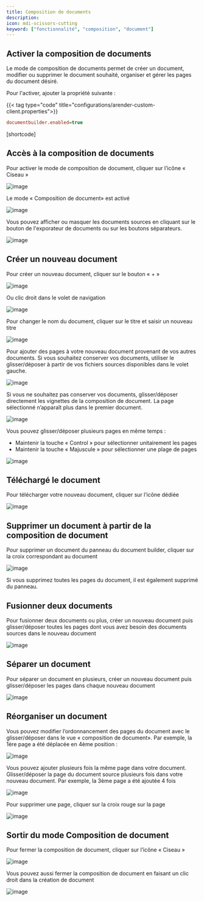 ```yaml
---
title: Composition de documents 
description:
icon: mdi-scissors-cutting
keyword: ["fonctionnalité", "composition", "document"]
---
```


## Activer la composition de documents 

Le mode de composition de documents permet de créer un document, modifier ou supprimer le document souhaité, organiser et gérer les pages du document désiré.

Pour l'activer, ajouter la propriété suivante : 

{{< tag type="code" title="configurations/arender-custom-client.properties">}}

```cfg
documentbuilder.enabled=true
```

[shortcode]


## Accès à la composition de documents

Pour activer le mode de composition de document, cliquer sur l’icône «
Ciseau »

![image]([shortcode])

Le mode « Composition de document» est activé

![image]([shortcode])

Vous pouvez afficher ou masquer les documents sources en cliquant sur le
bouton de l'exporateur de documents ou sur les boutons séparateurs.

![image]([shortcode])


## Créer un nouveau document

Pour créer un nouveau document, cliquer sur le bouton « + »

![image]([shortcode])

Ou clic droit dans le volet de navigation

![image]([shortcode])

Pour changer le nom du document, cliquer sur le titre et saisir un
nouveau titre

![image]([shortcode])

Pour ajouter des pages à votre nouveau document provenant de vos autres
documents. Si vous souhaitez conserver vos documents, utiliser le
glisser/déposer à partir de vos fichiers sources disponibles dans le
volet gauche.

![image]([shortcode])

Si vous ne souhaitez pas conserver vos documents, glisser/déposer
directement les vignettes de la composition de document. La page
sélectionné n’apparaît plus dans le premier document.

![image]([shortcode])

Vous pouvez glisser/déposer plusieurs pages en même temps :

- Maintenir la touche « Control » pour sélectionner unitairement les
  pages
- Maintenir la touche « Majuscule » pour sélectionner une plage de
  pages

![image]([shortcode])


## Téléchargé le document

Pour télécharger votre nouveau document, cliquer sur l’icône dédiée

![image]([shortcode])


## Supprimer un document à partir de la composition de document

Pour supprimer un document du panneau du document builder, cliquer sur la croix correspondant au
document

![image]([shortcode])

Si vous supprimez toutes les pages du document, il est également supprimé du panneau.

## Fusionner deux documents

Pour fusionner deux documents ou plus, créer un nouveau document puis
glisser/déposer toutes les pages dont vous avez besoin des documents
sources dans le nouveau document

![image]([shortcode])


## Séparer un document

Pour séparer un document en plusieurs, créer un nouveau document puis
glisser/déposer les pages dans chaque nouveau document

![image]([shortcode])


## Réorganiser un document

Vous pouvez modifier l’ordonnancement des pages du document avec le
glisser/déposer dans le vue « composition de document». Par exemple, la
1ère page a été déplacée en 4ème position :

![image]([shortcode])

Vous pouvez ajouter plusieurs fois la même page dans votre document.
Glisser/déposer la page du document source plusieurs fois dans votre
nouveau document. Par exemple, la 3ème page a été ajoutée 4 fois

![image]([shortcode])

Pour supprimer une page, cliquer sur la croix rouge sur la page

![image]([shortcode])


## Sortir du mode Composition de document

Pour fermer la composition de document, cliquer sur l’icône « Ciseau »

![image]([shortcode])

Vous pouvez aussi fermer la composition de document en faisant un clic
droit dans la création de document

![image]([shortcode])
